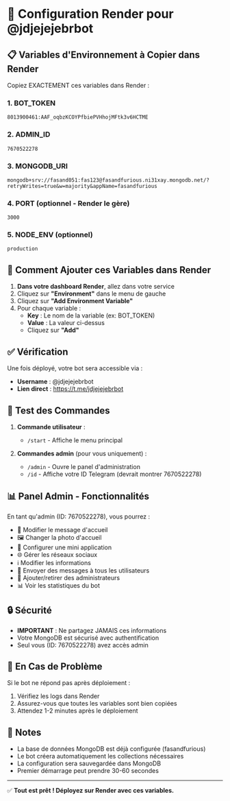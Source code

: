 # 🚀 Configuration Render pour @jdjejejebrbot

## 📋 Variables d'Environnement à Copier dans Render

Copiez EXACTEMENT ces variables dans Render :

### 1. BOT_TOKEN
```
8013900461:AAF_oqbzKCOYPfbiePVHhojMFtk3v6HCTME
```

### 2. ADMIN_ID
```
7670522278
```

### 3. MONGODB_URI
```
mongodb+srv://fasand051:fas123@fasandfurious.ni31xay.mongodb.net/?retryWrites=true&w=majority&appName=fasandfurious
```

### 4. PORT (optionnel - Render le gère)
```
3000
```

### 5. NODE_ENV (optionnel)
```
production
```

## 🔧 Comment Ajouter ces Variables dans Render

1. **Dans votre dashboard Render**, allez dans votre service
2. Cliquez sur **"Environment"** dans le menu de gauche
3. Cliquez sur **"Add Environment Variable"**
4. Pour chaque variable :
   - **Key** : Le nom de la variable (ex: BOT_TOKEN)
   - **Value** : La valeur ci-dessus
   - Cliquez sur **"Add"**

## ✅ Vérification

Une fois déployé, votre bot sera accessible via :
- **Username** : @jdjejejebrbot
- **Lien direct** : https://t.me/jdjejejebrbot

## 🧪 Test des Commandes

1. **Commande utilisateur** :
   - `/start` - Affiche le menu principal

2. **Commandes admin** (pour vous uniquement) :
   - `/admin` - Ouvre le panel d'administration
   - `/id` - Affiche votre ID Telegram (devrait montrer 7670522278)

## 📊 Panel Admin - Fonctionnalités

En tant qu'admin (ID: 7670522278), vous pourrez :
- 📝 Modifier le message d'accueil
- 🖼️ Changer la photo d'accueil
- 📱 Configurer une mini application
- 🌐 Gérer les réseaux sociaux
- ℹ️ Modifier les informations
- 📢 Envoyer des messages à tous les utilisateurs
- 👥 Ajouter/retirer des administrateurs
- 📊 Voir les statistiques du bot

## 🔒 Sécurité

- **IMPORTANT** : Ne partagez JAMAIS ces informations
- Votre MongoDB est sécurisé avec authentification
- Seul vous (ID: 7670522278) avez accès admin

## 🚨 En Cas de Problème

Si le bot ne répond pas après déploiement :
1. Vérifiez les logs dans Render
2. Assurez-vous que toutes les variables sont bien copiées
3. Attendez 1-2 minutes après le déploiement

## 📝 Notes

- La base de données MongoDB est déjà configurée (fasandfurious)
- Le bot créera automatiquement les collections nécessaires
- La configuration sera sauvegardée dans MongoDB
- Premier démarrage peut prendre 30-60 secondes

---

✅ **Tout est prêt ! Déployez sur Render avec ces variables.**